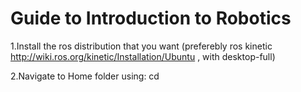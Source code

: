 Guide to Introduction to Robotics
==========

1.Install the ros distribution that you want (preferebly ros kinetic http://wiki.ros.org/kinetic/Installation/Ubuntu , with desktop-full)

2.Navigate to Home folder using:
            cd


